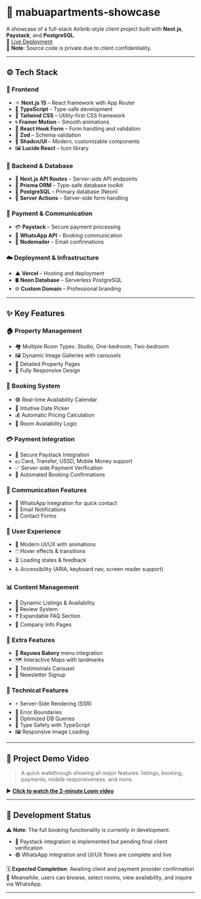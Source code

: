 # 🏡 mabuapartments-showcase

A showcase of a full-stack Airbnb-style client project built with **Next.js**, **Paystack**, and **PostgreSQL**.  
🔗 [Live Deployment](https://www.mabuapartments.com/)  
📌 **Note**: Source code is private due to client confidentiality.

---

## ⚙️ Tech Stack

### 🎨 Frontend

- ⚛️ **Next.js 15** – React framework with App Router  
- 🧠 **TypeScript** – Type-safe development  
- 🎨 **Tailwind CSS** – Utility-first CSS framework  
- 🌀 **Framer Motion** – Smooth animations  
- 📝 **React Hook Form** – Form handling and validation  
- 🧾 **Zod** – Schema validation  
- 🧩 **Shadcn/UI** – Modern, customizable components  
- 🖼️ **Lucide React** – Icon library  

### 🔧 Backend & Database

- 🧵 **Next.js API Routes** – Server-side API endpoints  
- 🧱 **Prisma ORM** – Type-safe database toolkit  
- 🐘 **PostgreSQL** – Primary database (Neon)  
- 🚀 **Server Actions** – Server-side form handling  

### 💸 Payment & Communication

- 💳 **Paystack** – Secure payment processing  
- 💬 **WhatsApp API** – Booking communication  
- 📧 **Nodemailer** – Email confirmations  

### ☁️ Deployment & Infrastructure

- ▲ **Vercel** – Hosting and deployment  
- 🛢️ **Neon Database** – Serverless PostgreSQL  
- 🌐 **Custom Domain** – Professional branding  

---

## ✨ Key Features

### 🏠 Property Management

- 🏘️ Multiple Room Types: Studio, One-bedroom, Two-bedroom  
- 🖼️ Dynamic Image Galleries with carousels  
- 📄 Detailed Property Pages  
- 📱 Fully Responsive Design  

### 📅 Booking System

- 🟢 Real-time Availability Calendar  
- 📆 Intuitive Date Picker  
- 💰 Automatic Pricing Calculation  
- 🚫 Room Availability Logic  

### 💳 Payment Integration

- 🔐 Secure Paystack Integration  
- 💵 Card, Transfer, USSD, Mobile Money support  
- ✅ Server-side Payment Verification  
- 📨 Automated Booking Confirmations  

### 📱 Communication Features

- 💬 WhatsApp Integration for quick contact  
- 📧 Email Notifications  
- 📝 Contact Forms  

### 🎨 User Experience

- 🌈 Modern UI/UX with animations  
- 🖱️ Hover effects & transitions  
- ⏳ Loading states & feedback  
- ♿ Accessibility (ARIA, keyboard nav, screen reader support)  

### 📊 Content Management

- 🔄 Dynamic Listings & Availability  
- 🌟 Review System  
- ❓ Expandable FAQ Section  
- 🏢 Company Info Pages  

### 🍞 Extra Features

- 🥐 **Rayuwa Bakery** menu integration  
- 🗺️ Interactive Maps with landmarks  
- 💬 Testimonials Carousel  
- 📩 Newsletter Signup  

### 🔧 Technical Features

- ⚡ Server-Side Rendering (SSR)  
- 🚧 Error Boundaries  
- 🧠 Optimized DB Queries  
- 🔐 Type Safety with TypeScript  
- 🖼️ Responsive Image Loading  

---

## 🎥 Project Demo Video

> A quick walkthrough showing all major features: listings, booking, payments, mobile responsiveness, and more.

▶️ **[Click to watch the 2-minute Loom video](https://www.loom.com/share/e2e8c8a6b3394db1a4c04b2ef4e47d3b?sid=9017cd7f-c319-4c66-b926-63ac22cb2034)**

---

## 🚧 Development Status

⚠️ **Note**: The full booking functionality is currently in development.  
- 🔐 Paystack integration is implemented but pending final client verification  
- 🟢 WhatsApp integration and UI/UX flows are complete and live

🗓️ **Expected Completion**: Awaiting client and payment provider confirmation  
🔎 Meanwhile, users can browse, select rooms, view availability, and inquire via WhatsApp.

---
